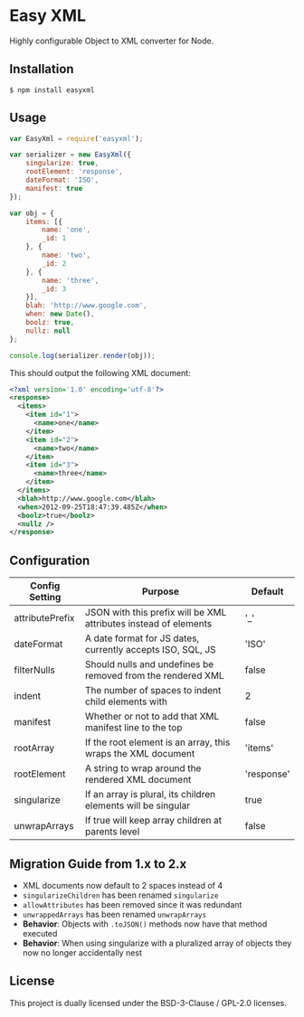 # Easy XML

Highly configurable Object to XML converter for Node.

## Installation

```console
$ npm install easyxml
```

## Usage

```javascript
var EasyXml = require('easyxml');

var serializer = new EasyXml({
    singularize: true,
    rootElement: 'response',
    dateFormat: 'ISO',
    manifest: true
});

var obj = {
    items: [{
        name: 'one',
        _id: 1
    }, {
        name: 'two',
        _id: 2
    }, {
        name: 'three',
        _id: 3
    }],
    blah: 'http://www.google.com',
    when: new Date(),
    boolz: true,
    nullz: null
};

console.log(serializer.render(obj));
```

This should output the following XML document:

```xml
<?xml version='1.0' encoding='utf-8'?>
<response>
  <items>
    <item id="1">
      <name>one</name>
    </item>
    <item id="2">
      <name>two</name>
    </item>
    <item id="3">
      <name>three</name>
    </item>
  </items>
  <blah>http://www.google.com</blah>
  <when>2012-09-25T18:47:39.485Z</when>
  <boolz>true</boolz>
  <nullz />
</response>
```

## Configuration

| Config Setting            | Purpose                                                           | Default   |
|---------------------------|-------------------------------------------------------------------|-----------|
| attributePrefix           | JSON with this prefix will be XML attributes instead of elements  | '\_'      |
| dateFormat                | A date format for JS dates, currently accepts ISO, SQL, JS        | 'ISO'     |
| filterNulls               | Should nulls and undefines be removed from the rendered XML       | false     |
| indent                    | The number of spaces to indent child elements with                | 2         |
| manifest                  | Whether or not to add that XML manifest line to the top           | false     |
| rootArray                 | If the root element is an array, this wraps the XML document      | 'items'   |
| rootElement               | A string to wrap around the rendered XML document                 | 'response'|
| singularize               | If an array is plural, its children elements will be singular     | true      |
| unwrapArrays              | If true will keep array children at parents level                 | false     |


## Migration Guide from 1.x to 2.x

* XML documents now default to 2 spaces instead of 4
* `singularizeChildren` has been renamed `singularize`
* `allowAttributes` has been removed since it was redundant
* `unwrappedArrays` has been renamed `unwrapArrays`
* **Behavior**: Objects with `.toJSON()` methods now have that method executed
* **Behavior**: When using singularize with a pluralized array of objects they now no longer accidentally nest


## License

This project is dually licensed under the BSD-3-Clause / GPL-2.0 licenses.
